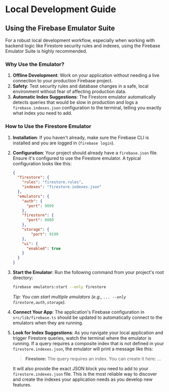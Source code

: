 # Local Development Guide

## Using the Firebase Emulator Suite

For a robust local development workflow, especially when working with backend logic like Firestore security rules and indexes, using the Firebase Emulator Suite is highly recommended.

### Why Use the Emulator?

1.  **Offline Development**: Work on your application without needing a live connection to your production Firebase project.
2.  **Safety**: Test security rules and database changes in a safe, local environment without fear of affecting production data.
3.  **Automatic Index Suggestions**: The Firestore emulator automatically detects queries that would be slow in production and logs a `firebase.indexes.json` configuration to the terminal, telling you exactly what index you need to add.

### How to Use the Firestore Emulator

1.  **Installation**: If you haven't already, make sure the Firebase CLI is installed and you are logged in (`firebase login`).

2.  **Configuration**: Your project should already have a `firebase.json` file. Ensure it's configured to use the Firestore emulator. A typical configuration looks like this:
    ```json
    {
      "firestore": {
        "rules": "firestore.rules",
        "indexes": "firestore.indexes.json"
      },
      "emulators": {
        "auth": {
          "port": 9099
        },
        "firestore": {
          "port": 8080
        },
        "storage": {
            "port": 9199
        },
        "ui": {
          "enabled": true
        }
      }
    }
    ```

3.  **Start the Emulator**: Run the following command from your project's root directory:
    ```bash
    firebase emulators:start --only firestore
    ```
    *Tip: You can start multiple emulators (e.g., `... --only firestore,auth,storage`).*

4.  **Connect Your App**: The application's Firebase configuration in `src/lib/firebase.ts` should be updated to automatically connect to the emulators when they are running.

5.  **Look for Index Suggestions**: As you navigate your local application and trigger Firestore queries, watch the terminal where the emulator is running. If a query requires a composite index that is not defined in your `firestore.indexes.json`, the emulator will print a message like this:

    > **Firestore:** The query requires an index. You can create it here: ...

    It will also provide the exact JSON block you need to add to your `firestore.indexes.json` file. This is the most reliable way to discover and create the indexes your application needs as you develop new features.
